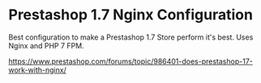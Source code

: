 # Prestashop 1.7 Nginx Configuration

Best configuration to make a Prestashop 1.7 Store perform it's best.
Uses Nginx and PHP 7 FPM.


https://www.prestashop.com/forums/topic/986401-does-prestashop-17-work-with-nginx/
